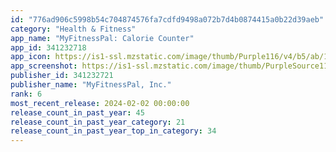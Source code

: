 ```yaml
---
id: "776ad906c5998b54c704874576fa7cdfd9498a072b7d4b0874415a0b22d39aeb"
category: "Health & Fitness"
app_name: "MyFitnessPal: Calorie Counter"
app_id: 341232718
app_icon: https://is1-ssl.mzstatic.com/image/thumb/Purple116/v4/b5/ab/1e/b5ab1e10-55e9-baa7-a280-dc9be3334967/AppIcon-0-0-1x_U007emarketing-0-7-0-sRGB-85-220.png/1024x1024bb.png
app_screenshot: https://is1-ssl.mzstatic.com/image/thumb/PurpleSource116/v4/95/1a/cc/951acc6a-cbd9-6943-40da-3923bd075f20/87533be1-1dbd-4018-8a1e-62413d371d2d_01__U002832_U0029.jpg/1242x2688bb.png
publisher_id: 341232721
publisher_name: "MyFitnessPal, Inc."
rank: 6
most_recent_release: 2024-02-02 00:00:00
release_count_in_past_year: 45
release_count_in_past_year_category: 21
release_count_in_past_year_top_in_category: 34
---
```

